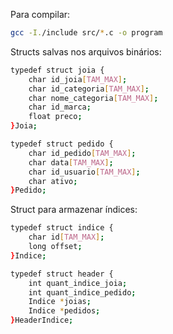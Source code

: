 Para compilar:

```bash
gcc -I./include src/*.c -o program
```

Structs salvas nos arquivos binários:
```bash
typedef struct joia {
    char id_joia[TAM_MAX];
    char id_categoria[TAM_MAX];
    char nome_categoria[TAM_MAX];
    char id_marca;
    float preco;
}Joia;
```

```bash
typedef struct pedido {
    char id_pedido[TAM_MAX]; 
    char data[TAM_MAX];
    char id_usuario[TAM_MAX];
    char ativo;
}Pedido;
```

Struct para armazenar índices:
```bash
typedef struct indice {
    char id[TAM_MAX];
    long offset;
}Indice;
```

```bash
typedef struct header {
    int quant_indice_joia;
    int quant_indice_pedido;
    Indice *joias;
    Indice *pedidos;
}HeaderIndice;
```


